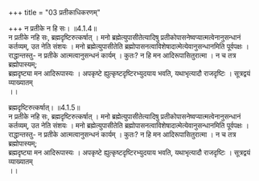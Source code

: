 +++
title = "03 प्रतीकाधिकरणम्"

+++
न प्रतीके न हि सः। ॥4.1.4॥  
न प्रतीके नहि सः, ब्रह्मदृष्टिरुत्कर्षात् । मनो ब्रह्मेत्युपासीतेत्यादिषु प्रतीकोपासनेष्वप्यात्मत्वेनानुसन्धानं   
कर्तव्यम्, उत नेति संशयः । मनो ब्रह्मेत्युपासीतेति ब्रह्मोपासनत्वाविशेषादात्मेत्येवानुसन्धानमिति पूर्वपक्षः ।   
राद्धान्तस्तु- न प्रतीके आत्मत्वानुसन्धनं कार्यम् । कुतः? न हि मन आदिरूपासितुरात्मा । न च तत्र ब्रह्मोपास्यम्;   
ब्रह्मदृष्ट्या मन आदिरूपास्यः । अपकृष्टे ह्युत्कृष्टदृष्टिरभ्युदयाय भवति, यथाभृत्यादौ राजदृष्टिः । सूत्रद्वयं व्याख्यातम्   
।।

ब्रह्मदृष्टिरुत्कर्षात्। ॥4.1.5॥  
न प्रतीके नहि सः, ब्रह्मदृष्टिरुत्कर्षात् । मनो ब्रह्मेत्युपासीतेत्यादिषु प्रतीकोपासनेष्वप्यात्मत्वेनानुसन्धानं   
कर्तव्यम्, उत नेति संशयः । मनो ब्रह्मेत्युपासीतेति ब्रह्मोपासनत्वाविशेषादात्मेत्येवानुसन्धानमिति पूर्वपक्षः ।   
राद्धान्तस्तु- न प्रतीके आत्मत्वानुसन्धनं कार्यम् । कुतः? न हि मन आदिरूपासितुरात्मा । न च तत्र ब्रह्मोपास्यम्;   
ब्रह्मदृष्ट्या मन आदिरूपास्यः । अपकृष्टे ह्युत्कृष्टदृष्टिरभ्युदयाय भवति, यथाभृत्यादौ राजदृष्टिः । सूत्रद्वयं व्याख्यातम्   
।।